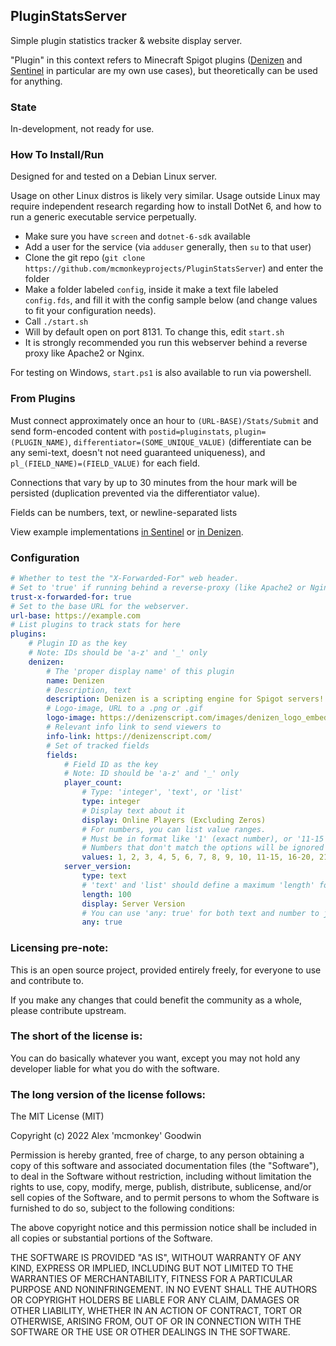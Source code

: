PluginStatsServer
-----------------

Simple plugin statistics tracker & website display server.

"Plugin" in this context refers to Minecraft Spigot plugins ([Denizen](https://github.com/DenizenScript/Denizen) and [Sentinel](https://github.com/mcmonkeyprojects/Sentinel) in particular are my own use cases), but theoretically can be used for anything.

### State

In-development, not ready for use.

### How To Install/Run

Designed for and tested on a Debian Linux server.

Usage on other Linux distros is likely very similar. Usage outside Linux may require independent research regarding how to install DotNet 6, and how to run a generic executable service perpetually.

- Make sure you have `screen` and `dotnet-6-sdk` available
- Add a user for the service (via `adduser` generally, then `su` to that user)
- Clone the git repo (`git clone https://github.com/mcmonkeyprojects/PluginStatsServer`) and enter the folder
- Make a folder labeled `config`, inside it make a text file labeled `config.fds`, and fill it with the config sample below (and change values to fit your configuration needs).
- Call `./start.sh`
- Will by default open on port 8131. To change this, edit `start.sh`
- It is strongly recommended you run this webserver behind a reverse proxy like Apache2 or Nginx.

For testing on Windows, `start.ps1` is also available to run via powershell.

### From Plugins

Must connect approximately once an hour to `(URL-BASE)/Stats/Submit` and send form-encoded content with `postid=pluginstats`, `plugin=(PLUGIN_NAME)`, `differentiator=(SOME_UNIQUE_VALUE)` (differentiate can be any semi-text, doesn't not need guaranteed uniqueness), and `pl_(FIELD_NAME)=(FIELD_VALUE)` for each field.

Connections that vary by up to 30 minutes from the hour mark will be persisted (duplication prevented via the differentiator value).

Fields can be numbers, text, or newline-separated lists

View example implementations [in Sentinel](https://github.com/mcmonkeyprojects/Sentinel/blob/master/src/main/java/org/mcmonkey/sentinel/metrics/StatsRecord.java) or [in Denizen](https://github.com/DenizenScript/Denizen/blob/dev/plugin/src/main/java/com/denizenscript/denizen/utilities/debugging/StatsRecord.java).

### Configuration

```yml
# Whether to test the "X-Forwarded-For" web header.
# Set to 'true' if running behind a reverse-proxy (like Apache2 or Nginx), 'false' if directly exposed.
trust-x-forwarded-for: true
# Set to the base URL for the webserver.
url-base: https://example.com
# List plugins to track stats for here
plugins:
    # Plugin ID as the key
    # Note: IDs should be 'a-z' and '_' only
    denizen:
        # The 'proper display name' of this plugin
        name: Denizen
        # Description, text
        description: Denizen is a scripting engine for Spigot servers!
        # Logo-image, URL to a .png or .gif
        logo-image: https://denizenscript.com/images/denizen_logo_embed.png
        # Relevant info link to send viewers to
        info-link: https://denizenscript.com/
        # Set of tracked fields
        fields:
            # Field ID as the key
            # Note: ID should be 'a-z' and '_' only
            player_count:
                # Type: 'integer', 'text', or 'list'
                type: integer
                # Display text about it
                display: Online Players (Excluding Zeros)
                # For numbers, you can list value ranges.
                # Must be in format like '1' (exact number), or '11-15' (number range), 1001+ (overflow)
                # Numbers that don't match the options will be ignored (so in this example, '0' values get dropped)
                values: 1, 2, 3, 4, 5, 6, 7, 8, 9, 10, 11-15, 16-20, 21-30, 31-40, 41-50, 50-75, 76-100, 101-150, 151-200, 201-300, 301-400, 401-500, 501-1000, 1001+
            server_version:
                type: text
                # 'text' and 'list' should define a maximum 'length' for strings
                length: 100
                display: Server Version
                # You can use 'any: true' for both text and number to just allow raw values through unfiltered
                any: true
```

### Licensing pre-note:

This is an open source project, provided entirely freely, for everyone to use and contribute to.

If you make any changes that could benefit the community as a whole, please contribute upstream.

### The short of the license is:

You can do basically whatever you want, except you may not hold any developer liable for what you do with the software.

### The long version of the license follows:

The MIT License (MIT)

Copyright (c) 2022 Alex 'mcmonkey' Goodwin

Permission is hereby granted, free of charge, to any person obtaining a copy
of this software and associated documentation files (the "Software"), to deal
in the Software without restriction, including without limitation the rights
to use, copy, modify, merge, publish, distribute, sublicense, and/or sell
copies of the Software, and to permit persons to whom the Software is
furnished to do so, subject to the following conditions:

The above copyright notice and this permission notice shall be included in all
copies or substantial portions of the Software.

THE SOFTWARE IS PROVIDED "AS IS", WITHOUT WARRANTY OF ANY KIND, EXPRESS OR
IMPLIED, INCLUDING BUT NOT LIMITED TO THE WARRANTIES OF MERCHANTABILITY,
FITNESS FOR A PARTICULAR PURPOSE AND NONINFRINGEMENT. IN NO EVENT SHALL THE
AUTHORS OR COPYRIGHT HOLDERS BE LIABLE FOR ANY CLAIM, DAMAGES OR OTHER
LIABILITY, WHETHER IN AN ACTION OF CONTRACT, TORT OR OTHERWISE, ARISING FROM,
OUT OF OR IN CONNECTION WITH THE SOFTWARE OR THE USE OR OTHER DEALINGS IN THE
SOFTWARE.
